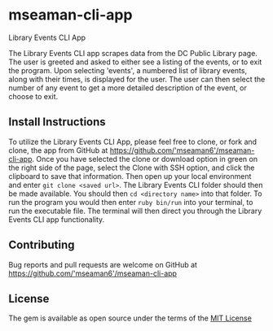 # mseaman-cli-app
Library Events CLI App

The Library Events CLI app scrapes data from the DC Public Library page.  The user is greeted and asked to either see a listing of the events, or to exit the program.  Upon selecting 'events', a numbered list of library events, along with their times, is displayed for the user.  The user can then select the number of any event to get a more detailed description of the event, or choose to exit.

## Install Instructions

To utilize the Library Events CLI App, please feel free to clone, or fork and clone, the app from GitHub at https://github.com/'mseaman6'/mseaman-cli-app.  Once you have selected the clone or download option in green on the right side of the page, select the Clone with SSH option, and click the clipboard to save that information.  Then open up your local environment and enter `git clone <saved url>`.  The Library Events CLI folder should then be made available.  You should then `cd <directory name>` into that folder.  To run the program you would then enter `ruby bin/run` into your terminal, to run the executable file.  The terminal will then direct you through the Library Events CLI app functionality.

## Contributing

Bug reports and pull requests are welcome on GitHub at https://github.com/'mseaman6'/mseaman-cli-app

## License

The gem is available as open source under the terms of the [MIT License](https://opensource.org/licenses/MIT)
